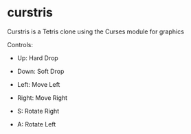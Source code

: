 # curstris

Curstris is a Tetris clone using the Curses module for graphics

Controls:

- Up: Hard Drop

- Down: Soft Drop

- Left: Move Left

- Right: Move Right

- S: Rotate Right

- A: Rotate Left
